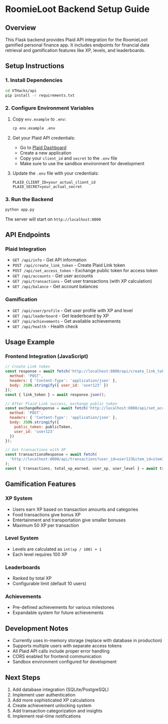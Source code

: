 # RoomieLoot Backend Setup Guide

## Overview
This Flask backend provides Plaid API integration for the RoomieLoot gamified personal finance app. It includes endpoints for financial data retrieval and gamification features like XP, levels, and leaderboards.

## Setup Instructions

### 1. Install Dependencies
```bash
cd VTHacks/api
pip install -r requirements.txt
```

### 2. Configure Environment Variables
1. Copy `env.example` to `.env`:
   ```bash
   cp env.example .env
   ```

2. Get your Plaid API credentials:
   - Go to [Plaid Dashboard](https://dashboard.plaid.com/)
   - Create a new application
   - Copy your `client_id` and `secret` to the `.env` file
   - Make sure to use the sandbox environment for development

3. Update the `.env` file with your credentials:
   ```
   PLAID_CLIENT_ID=your_actual_client_id
   PLAID_SECRET=your_actual_secret
   ```

### 3. Run the Backend
```bash
python app.py
```

The server will start on `http://localhost:8000`

## API Endpoints

### Plaid Integration
- `GET /api/info` - Get API information
- `POST /api/create_link_token` - Create Plaid Link token
- `POST /api/set_access_token` - Exchange public token for access token
- `GET /api/accounts` - Get user accounts
- `GET /api/transactions` - Get user transactions (with XP calculation)
- `GET /api/balance` - Get account balances

### Gamification
- `GET /api/user/profile` - Get user profile with XP and level
- `GET /api/leaderboard` - Get leaderboard by XP
- `GET /api/achievements` - Get available achievements
- `GET /api/health` - Health check

## Usage Example

### Frontend Integration (JavaScript)
```javascript
// Create Link token
const response = await fetch('http://localhost:8000/api/create_link_token', {
  method: 'POST',
  headers: { 'Content-Type': 'application/json' },
  body: JSON.stringify({ user_id: 'user123' })
});
const { link_token } = await response.json();

// After Plaid Link success, exchange public token
const exchangeResponse = await fetch('http://localhost:8000/api/set_access_token', {
  method: 'POST',
  headers: { 'Content-Type': 'application/json' },
  body: JSON.stringify({
    public_token: publicToken,
    user_id: 'user123'
  })
});

// Get transactions with XP
const transactionsResponse = await fetch(
  'http://localhost:8000/api/transactions?user_id=user123&item_id=item123'
);
const { transactions, total_xp_earned, user_xp, user_level } = await transactionsResponse.json();
```

## Gamification Features

### XP System
- Users earn XP based on transaction amounts and categories
- Food transactions give bonus XP
- Entertainment and transportation give smaller bonuses
- Maximum 50 XP per transaction

### Level System
- Levels are calculated as `int(xp / 100) + 1`
- Each level requires 100 XP

### Leaderboards
- Ranked by total XP
- Configurable limit (default 10 users)

### Achievements
- Pre-defined achievements for various milestones
- Expandable system for future achievements

## Development Notes

- Currently uses in-memory storage (replace with database in production)
- Supports multiple users with separate access tokens
- All Plaid API calls include proper error handling
- CORS enabled for frontend communication
- Sandbox environment configured for development

## Next Steps

1. Add database integration (SQLite/PostgreSQL)
2. Implement user authentication
3. Add more sophisticated XP calculations
4. Create achievement unlocking system
5. Add transaction categorization and insights
6. Implement real-time notifications
